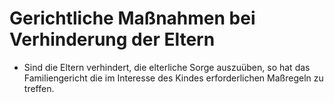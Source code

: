 # Gerichtliche Maßnahmen bei Verhinderung der Eltern

- Sind die Eltern verhindert, die elterliche Sorge auszuüben, so hat das Familiengericht die im Interesse des Kindes erforderlichen Maßregeln zu treffen.

